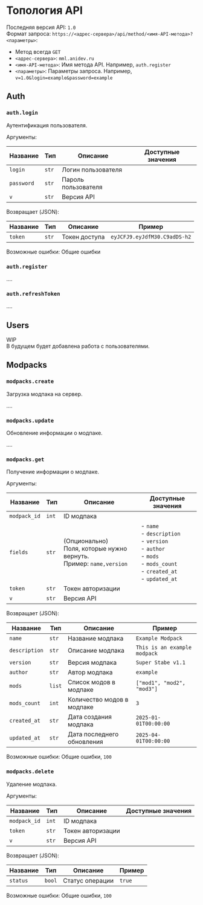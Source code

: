 # Топология API

Последняя версия API: `1.0`\
Формат запроса: `https://<адрес-сервера>/api/method/<имя-API-метода>?<параметры>`:
- Метод всегда `GET`
- `<адрес-сервера>`: `mml.anidev.ru`
- `<имя-API-метода>`: Имя метода API. Например, `auth.register`
- `<параметры>`: Параметры запроса. Например, `v=1.0&login=example&password=example`

## Auth

### `auth.login`

Аутентификация пользователя.

Аргументы:

| Название   | Тип   | Описание            | Доступные значения |
|------------|-------|---------------------|--------------------|
| `login`    | `str` | Логин пользователя  |                    |
| `password` | `str` | Пароль пользователя |                    |
| `v`        | `str` | Версия API          |                    |

Возвращает (JSON):

| Название | Тип   | Описание      | Пример                       |
|----------|-------|---------------|------------------------------|
| `token`  | `str` | Токен доступа | `eyJCFJ9.eyJdfM30.C9adDS-h2` |

Возможные ошибки: Общие ошибки

### `auth.register`

....

### `auth.refreshToken`

....

## Users

WIP\
В будущем будет добавлена работа с пользователями.

## Modpacks

### `modpacks.create`

Загрузка модпака на сервер.

....

### `modpacks.update`

Обновление информации о модпаке.

....

### `modpacks.get`

Получение информации о модпаке.

Аргументы:

| Название     | Тип   | Описание                                                                  | Доступные значения                                                                                                                |
|--------------|-------|---------------------------------------------------------------------------|-----------------------------------------------------------------------------------------------------------------------------------|
| `modpack_id` | `int` | ID модпака                                                                |                                                                                                                                   |
| `fields`     | `str` | (Опционально)<br/>Поля, которые нужно вернуть.<br/>Пример: `name,version` | - `name`<br/>- `description`<br/>- `version`<br/>- `author`<br/>- `mods`<br/>- `mods_count`<br/>- `created_at`<br/>- `updated_at` |
| `token`      | `str` | Токен авторизации                                                         |                                                                                                                                   |
| `v`          | `str` | Версия API                                                                |                                                                                                                                   |


Возвращает (JSON):

| Название      | Тип    | Описание                   | Пример                       |
|---------------|--------|----------------------------|------------------------------|
| `name`        | `str`  | Название модпака           | `Example Modpack`            |
| `description` | `str`  | Описание модпака           | `This is an example modpack` |
| `version`     | `str`  | Версия модпака             | `Super Stabe v1.1`           |
| `author`      | `str`  | Автор модпака              | `example`                    |
| `mods`        | `list` | Список модов в модпаке     | `["mod1", "mod2", "mod3"]`   |
| `mods_count`  | `int`  | Количество модов в модпаке | `3`                          |
| `created_at`  | `str`  | Дата создания модпака      | `2025-01-01T00:00:00`        |
| `updated_at`  | `str`  | Дата последнего обновления | `2025-04-01T00:00:00`        |

Возможные ошибки: Общие ошибки, `100`

### `modpacks.delete`

Удаление модпака.

Аргументы:

| Название     | Тип   | Описание          | Доступные значения |
|--------------|-------|-------------------|--------------------|
| `modpack_id` | `int` | ID модпака        |                    |
| `token`      | `str` | Токен авторизации |                    |
| `v`          | `str` | Версия API        |                    |

Возвращает (JSON):

| Название | Тип    | Описание        | Пример |
|----------|--------|-----------------|--------|
| `status` | `bool` | Статус операции | `true` |

Возможные ошибки: Общие ошибки, `100`
